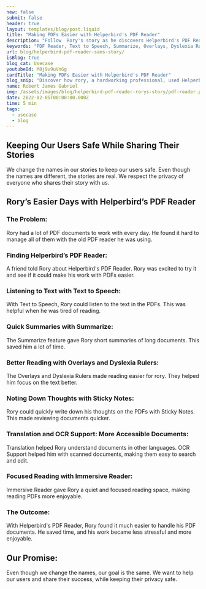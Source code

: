 ```yaml
---
new: false
submit: false
header: true
layout: templates/blog/post.liquid
title: "Making PDFs Easier with Helperbird's PDF Reader"
description: "Follow  Rory's story as he discovers Helperbird's PDF Reader. Learn how features like Text to Speech, Summarize, and more helped him handle PDF documents with ease."
keywords: "PDF Reader, Text to Speech, Summarize, Overlays, Dyslexia Rulers, Sticky Notes, Translation Support, OCR Support, Immersive Reader, Helperbird for Chrome, document accessibility"
url: blog/helperbird-pdf-reader-sams-story/
isBlog: true
blog_cat: Usecase
youtubeId: M8j9v9uVnGg
cardTitle: "Making PDFs Easier with Helperbird's PDF Reader"
blog_snip: "Discover how rory, a hardworking professional, used Helperbird's PDF Reader to make dealing with PDF documents simpler and faster."
name: Robert James Gabriel
img: /assets/images/blog/helperbird-pdf-reader-rorys-story/pdf-reader.png
date: 2022-02-05T00:00:00.000Z
time: 5 min
tags:
  - usecase
  - blog
---
```


## Keeping Our Users Safe While Sharing Their Stories

We change the names in our stories to keep our users safe. Even though the names are different, the stories are real. We respect the privacy of everyone who shares their story with us.

## Rory’s Easier Days with Helperbird’s PDF Reader

### The Problem:

 Rory had a lot of PDF documents to work with every day. He found it hard to manage all of them with the old PDF reader he was using.

### Finding Helperbird’s PDF Reader:

A friend told  Rory about Helperbird's PDF Reader.  Rory was excited to try it and see if it could make his work with PDFs easier.

### Listening to Text with Text to Speech:

With Text to Speech,  Rory could listen to the text in the PDFs. This was helpful when he was tired of reading.

### Quick Summaries with Summarize:

The Summarize feature gave  Rory short summaries of long documents. This saved him a lot of time.

### Better Reading with Overlays and Dyslexia Rulers:

The Overlays and Dyslexia Rulers made reading easier for rory. They helped him focus on the text better.

### Noting Down Thoughts with Sticky Notes:

 Rory could quickly write down his thoughts on the PDFs with Sticky Notes. This made reviewing documents quicker.

### Translation and OCR Support: More Accessible Documents:

Translation helped  Rory understand documents in other languages. OCR Support helped him with scanned documents, making them easy to search and edit.

### Focused Reading with Immersive Reader:

Immersive Reader gave  Rory a quiet and focused reading space, making reading PDFs more enjoyable.

### The Outcome:

With Helperbird's PDF Reader,  Rory found it much easier to handle his PDF documents. He saved time, and his work became less stressful and more enjoyable. 

## Our Promise:

Even though we change the names, our goal is the same. We want to help our users and share their success, while keeping their privacy safe.
